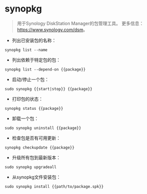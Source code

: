 # synopkg

> 用于Synology DiskStation Manager的包管理工具。
> 更多信息：<https://www.synology.com/dsm>。

- 列出已安装包的名称：

`synopkg list --name`

- 列出依赖于特定包的包：

`synopkg list --depend-on {{package}}`

- 启动/停止一个包：

`sudo synopkg {{start|stop}} {{package}}`

- 打印包的状态：

`synopkg status {{package}}`

- 卸载一个包：

`sudo synopkg uninstall {{package}}`

- 检查包是否有可用更新：

`synopkg checkupdate {{package}}`

- 升级所有包到最新版本：

`sudo synopkg upgradeall`

- 从synopkg文件安装包：

`sudo synopkg install {{path/to/package.spk}}`